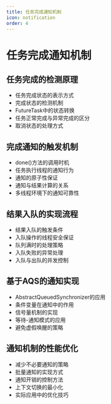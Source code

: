 ```yaml
---
title: 任务完成通知机制
icon: notification
order: 4
---
```


# 任务完成通知机制

## 任务完成的检测原理

- 任务完成状态的表示方式
- 完成状态的检测机制
- FutureTask中的状态转换
- 任务正常完成与异常完成的区分
- 取消状态的处理方式

## 完成通知的触发机制

- done()方法的调用时机
- 任务执行线程的通知行为
- 通知的原子性保证
- 通知与结果计算的关系
- 多线程环境下的通知可靠性

## 结果入队的实现流程

- 结果入队的触发条件
- 入队操作的线程安全保证
- 队列满时的处理策略
- 入队失败的异常处理
- 入队与出队的并发控制

## 基于AQS的通知实现

- AbstractQueuedSynchronizer的应用
- 条件变量在通知中的作用
- 信号量机制的实现
- 等待-通知模式的应用
- 避免虚假唤醒的策略

## 通知机制的性能优化

- 减少不必要通知的策略
- 批量通知的实现方式
- 通知开销的控制方法
- 上下文切换的最小化
- 实际应用中的优化技巧
